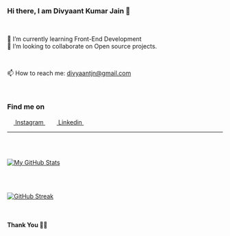 ### Hi there, I am Divyaant Kumar Jain 👋

<br>

🌱 I’m currently learning Front-End Development<br>
👯 I’m looking to collaborate on Open source projects.

<br>

📫 How to reach me: divyaantjn@gmail.com

<br>

### Find me on

<a href = "https://www.instagram.com/divyaant_11/"><img src = "https://image.flaticon.com/icons/svg/174/174855.svg" height= 15px width = 15px> Instagram </a>&nbsp;&nbsp;
<a href = "https://www.linkedin.com/in/divyaant-kumar-jain-4b50001bb"><img src = "https://image.flaticon.com/icons/svg/174/174857.svg" height= 15px width = 15px> Linkedin </a>&nbsp;&nbsp;


*************


<br><br>

[![My GitHub Stats](https://github-readme-stats.vercel.app/api/?username=Divyaantkj01&count_private=true&theme=tokyonight&showicons=true)](https://github.com/Divyaantkj01)

<br><br>

[![GitHub Streak](https://github-readme-streak-stats.herokuapp.com/?user=Divyaantkj01&theme=dark)](https://github.com/Divyaantkj01)

<br>

#### Thank You 🙏🏼
